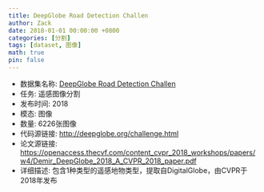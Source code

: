 ```yaml
---
title: DeepGlobe Road Detection Challen
author: Zack
date: 2018-01-01 00:00:00 +0800
categories: [分割]
tags: [dataset, 图像]
math: true
pin: false
---
```

- 数据集名称: [DeepGlobe Road Detection Challen](http://deepglobe.org/challenge.html)
- 任务: 遥感图像分割
- 发布时间: 2018
- 模态: 图像
- 数量: 6226张图像
- 代码源链接: http://deepglobe.org/challenge.html
- 论文源链接: https://openaccess.thecvf.com/content_cvpr_2018_workshops/papers/w4/Demir_DeepGlobe_2018_A_CVPR_2018_paper.pdf
- 详细描述: 包含1种类型的遥感地物类型，提取自DigitalGlobe，由CVPR于2018年发布
